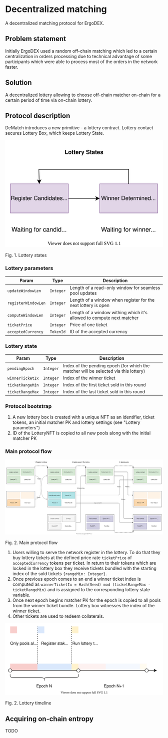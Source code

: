 # Decentralized matching

A decentralized matching protocol for ErgoDEX.

## Problem statement

Initially ErgoDEX used a random off-chain matching which led to a certain centralization in orders processing due to 
technical advantage of some participants which were able to process most of the orders in the network faster.

## Solution

A decentralized lottery allowing to choose off-chain matcher on-chain for a certain period of time via on-chain lottery.

## Protocol description

DeMatch introduces a new primitive - a lottery contract. Lottery contact secures Lottery Box, which keeps Lottery State.

![Alt text](../img/lotterystates.svg)

Fig. 1. Lottery states

### Lottery parameters

| Param               | Type      | Description                                                           |
|---------------------|-----------|-----------------------------------------------------------------------|
| `updateWindowLen`   | `Integer` | Length of a read-only window for seamless pool updates                |
| `registerWindowLen` | `Integer` | Length of a window when register for the next lottery is open         |
| `computeWindowLen`  | `Integer` | Length of a window withing which it's allowed to compute next matcher |
| `ticketPrice`       | `Integer` | Price of one ticket                                                   |
| `acceptedCurrency`  | `TokenId` | ID of the accepted currency                                           |

### Lottery state

| Param            | Type      | Description                                                                          |
|------------------|-----------|--------------------------------------------------------------------------------------|
| `pendingEpoch`   | `Integer` | Index of the pending epoch (for which the matcher will be selected via this lottery) |
| `winnerTicketIx` | `Integer` | Index of the winner ticket                                                           |
| `ticketRangeMin` | `Integer` | Index of the first ticket sold in this round                                         |
| `ticketRangeMax` | `Integer` | Index of the last ticket sold in this round                                          |

### Protocol bootstrap

1. A new lottery box is created with a unique NFT as an identifier, ticket tokens, an initial matcher PK
   and lottery settings (see "Lottery parameters")
2. ID of the LotteryNFT is copied to all new pools along with the initial matcher PK

### Main protocol flow

![Alt text](../img/onchainlottery.svg)

Fig. 2. Main protocol flow

1. Users willing to serve the network register in the lottery. To do that they buy lottery tickets at the defined
   price rate `ticketPrice` of `acceptedCurrency` tokens per ticket. In return to their tokens which are locked in
   the lottery box they receive tickets bundled with the starting index of the sold tickets `{rangeMin: Integer}`.
2. Once previous epoch comes to an end a winner ticket index is computed as
   `winnerTicketIx = Hash(Seed) mod (ticketRangeMax - ticketRangeMin)` and is assigned to the corresponding lottery
   state variable.
3. Once next epoch begins matcher PK for the epoch is copied to all pools from the winner ticket bundle. Lottery box
   witnesses the index of the winner ticket.
4. Other tickets are used to redeem collaterals.

![Alt text](../img/lotterytimeline.svg)

Fig. 2. Lottery timeline

## Acquiring on-chain entropy 

TODO
